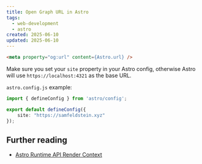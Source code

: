 ```yaml
---
title: Open Graph URL in Astro
tags:
  - web-development
  - astro
created: 2025-06-10
updated: 2025-06-10
---
```


```html
<meta property="og:url" content={Astro.url} />
```

Make sure you set your `site` property in your Astro config, otherwise Astro will use `https://localhost:4321` as the base URL.

`astro.config.js` example:

```ts
import { defineConfig } from 'astro/config';

export default defineConfig({
	site: "https://samfeldstein.xyz"
});
```

## Further reading

- [Astro Runtime API Render Context](https://docs.astro.build/en/reference/api-reference/#url)